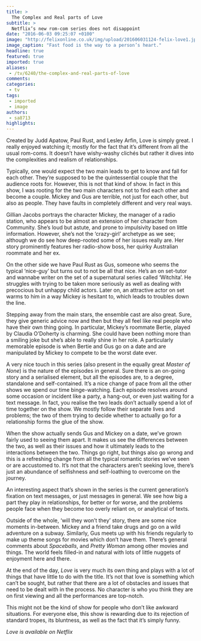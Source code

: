 ```yaml
---
title: >
  The Complex and Real parts of Love
subtitle: >
  Netflix’s new rom-com series does not disappoint
date: "2016-06-03 09:25:07 +0100"
image: "http://felixonline.co.uk/img/upload/201606031124-felix-love1.jpg"
image_caption: "Fast food is the way to a person’s heart."
headline: true
featured: true
imported: true
aliases:
 - /tv/6240/the-complex-and-real-parts-of-love
comments:
categories:
 - tv
tags:
 - imported
 - image
authors:
 - sa8713
highlights:
---
```


Created by Judd Apatow, Paul Rust, and Lesley Arfin, Love is simply great. I really enjoyed watching it; mostly for the fact that it’s different from all the usual rom-coms. It doesn’t have wishy-washy clichés but rather it dives into the complexities and realism of relationships.

Typically, one would expect the two main leads to get to know and fall for each other. They’re supposed to be the quintessential couple that the audience roots for. However, this is not that kind of show. In fact in this show, I was rooting for the two main characters not to find each other and become a couple. Mickey and Gus are terrible, not just for each other, but also as people. They have faults in completely different and very real ways.

Gillian Jacobs portrays the character Mickey, the manager of a radio station, who appears to be almost an extension of her character from Community. She’s loud but astute, and prone to impulsivity based on little information. However, she’s not the ‘crazy-girl’ archetype as we see; although we do see how deep-rooted some of her issues really are. Her story prominently features her radio-show boss, her quirky Australian roommate and her ex.

On the other side we have Paul Rust as Gus, someone who seems the typical ‘nice-guy’ but turns out to not be all that nice. He’s an on set-tutor and wannabe writer on the set of a supernatural series called ‘Witchita’. He struggles with trying to be taken more seriously as well as dealing with precocious but unhappy child actors. Later on, an attractive actor on set warms to him in a way Mickey is hesitant to, which leads to troubles down the line.

Stepping away from the main stars, the ensemble cast are also great. Sure, they give generic advice now and then but they all feel like real people who have their own thing going. In particular, Mickey’s roommate Bertie, played by Claudia O’Doherty is charming. She could have been nothing more than a smiling joke but she’s able to really shine in her role. A particularly memorable episode is when Bertie and Gus go on a date and are manipulated by Mickey to compete to be the worst date ever.

A very nice touch in this series (also present in the equally great _Master of None_) is the nature of the episodes in general. Sure there is an on-going story and a serialised element, but all the episodes are, to a degree, standalone and self-contained. It’s a nice change of pace from all the other shows we spend our time binge-watching. Each episode resolves around some occasion or incident like a party, a hang-out, or even just waiting for a text message. In fact, you realise the two leads don’t actually spend a lot of time together on the show. We mostly follow their separate lives and problems; the two of them trying to decide whether to actually go for a relationship forms the glue of the show.

When the show actually sends Gus and Mickey on a date, we’ve grown fairly used to seeing them apart. It makes us see the differences between the two, as well as their issues and how it ultimately leads to the interactions between the two. Things go right, but things also go wrong and this is a refreshing change from all the typical romantic stories we’ve seen or are accustomed to. It’s not that the characters aren’t seeking love, there’s just an abundance of selfishness and self-loathing to overcome on the journey.

An interesting aspect that’s shown in the series is the current generation’s fixation on text messages, or just messages in general. We see how big a part they play in relationships, for better or for worse, and the problems people face when they become too overly reliant on, or analytical of texts.

Outside of the whole, ‘will they won’t they’ story, there are some nice moments in-between. Mickey and a friend take drugs and go on a wild adventure on a subway. Similarly, Gus meets up with his friends regularly to make up theme songs for movies which don’t have them. There’s general comments about _Spaceballs_, and _Pretty Woman_ among other movies and things. The world feels filled-in and natural with lots of little nuggets of enjoyment here and there.

At the end of the day, _Love_ is very much its own thing and plays with a lot of things that have little to do with the title. It’s not that love is something which can’t be sought, but rather that there are a lot of obstacles and issues that need to be dealt with in the process. No character is who you think they are on first viewing and all the performances are top-notch.

This might not be the kind of show for people who don’t like awkward situations. For everyone else, this show is rewarding due to its rejection of standard tropes, its bluntness, as well as the fact that it’s simply funny.

_Love is available on Netflix_
